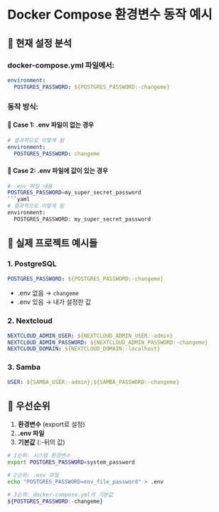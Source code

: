 # Docker Compose 환경변수 동작 예시

## 📝 현재 설정 분석

### docker-compose.yml 파일에서:
```yaml
environment:
  POSTGRES_PASSWORD: ${POSTGRES_PASSWORD:-changeme}
```

### 동작 방식:

#### 🔸 Case 1: .env 파일이 없는 경우
```yaml
# 결과적으로 이렇게 됨
environment:
  POSTGRES_PASSWORD: changeme
```

#### 🔸 Case 2: .env 파일에 값이 있는 경우
```bash
# .env 파일 내용
POSTGRES_PASSWORD=my_super_secret_password
```yaml
# 결과적으로 이렇게 됨  
environment:
  POSTGRES_PASSWORD: my_super_secret_password
```

## 🎯 실제 프로젝트 예시들

### 1. PostgreSQL
```yaml
POSTGRES_PASSWORD: ${POSTGRES_PASSWORD:-changeme}
```
- .env 없음 → `changeme`
- .env 있음 → 내가 설정한 값

### 2. Nextcloud  
```yaml
NEXTCLOUD_ADMIN_USER: ${NEXTCLOUD_ADMIN_USER:-admin}
NEXTCLOUD_ADMIN_PASSWORD: ${NEXTCLOUD_ADMIN_PASSWORD:-changeme}
NEXTCLOUD_DOMAIN: ${NEXTCLOUD_DOMAIN:-localhost}
```

### 3. Samba
```yaml
USER: ${SAMBA_USER:-admin};${SAMBA_PASSWORD:-changeme}
```

## 🔄 우선순위

1. **환경변수** (export로 설정)
2. **.env 파일**  
3. **기본값** (:-뒤의 값)

```bash
# 1순위: 시스템 환경변수
export POSTGRES_PASSWORD=system_password

# 2순위: .env 파일
echo "POSTGRES_PASSWORD=env_file_password" > .env

# 3순위: docker-compose.yml의 기본값
${POSTGRES_PASSWORD:-changeme}
``` 